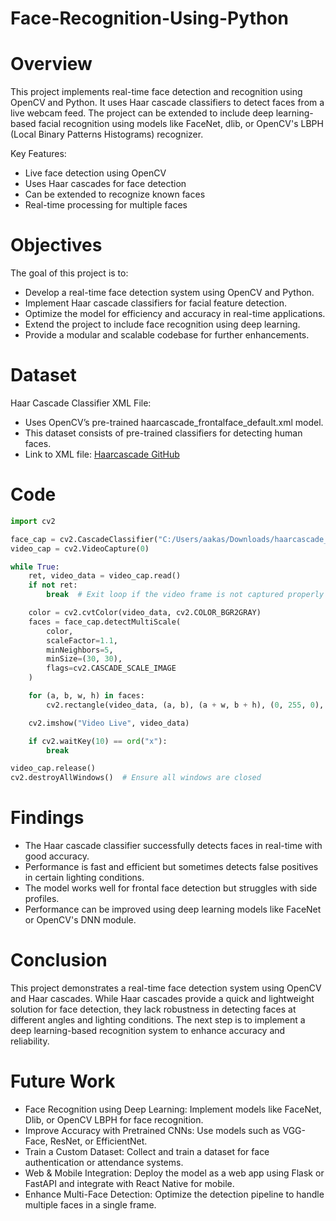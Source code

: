 # Face-Recognition-Using-Python

# Overview
This project implements real-time face detection and recognition using OpenCV and Python. It uses Haar cascade classifiers to detect faces from a live webcam feed. The project can be extended to include deep learning-based facial recognition using models like FaceNet, dlib, or OpenCV's LBPH (Local Binary Patterns Histograms) recognizer.

Key Features:
- Live face detection using OpenCV
- Uses Haar cascades for face detection
- Can be extended to recognize known faces
- Real-time processing for multiple faces

# Objectives
The goal of this project is to:
- Develop a real-time face detection system using OpenCV and Python.
- Implement Haar cascade classifiers for facial feature detection.
- Optimize the model for efficiency and accuracy in real-time applications.
- Extend the project to include face recognition using deep learning.
- Provide a modular and scalable codebase for further enhancements.

# Dataset
Haar Cascade Classifier XML File:
- Uses OpenCV’s pre-trained haarcascade_frontalface_default.xml model.
- This dataset consists of pre-trained classifiers for detecting human faces.
- Link to XML file: [Haarcascade GitHub](https://github.com/opencv/opencv/blob/master/data/haarcascades/haarcascade_frontalface_default.xml)

# Code
```python
import cv2

face_cap = cv2.CascadeClassifier("C:/Users/aakas/Downloads/haarcascade_frontalface_default.xml")
video_cap = cv2.VideoCapture(0)

while True:
    ret, video_data = video_cap.read()
    if not ret:
        break  # Exit loop if the video frame is not captured properly

    color = cv2.cvtColor(video_data, cv2.COLOR_BGR2GRAY)
    faces = face_cap.detectMultiScale(
        color,
        scaleFactor=1.1,
        minNeighbors=5,
        minSize=(30, 30),
        flags=cv2.CASCADE_SCALE_IMAGE
    )

    for (a, b, w, h) in faces:
        cv2.rectangle(video_data, (a, b), (a + w, b + h), (0, 255, 0), 2)  # Fixed

    cv2.imshow("Video Live", video_data)

    if cv2.waitKey(10) == ord("x"):
        break

video_cap.release()
cv2.destroyAllWindows()  # Ensure all windows are closed
```

# Findings
- The Haar cascade classifier successfully detects faces in real-time with good accuracy.
- Performance is fast and efficient but sometimes detects false positives in certain lighting conditions.
- The model works well for frontal face detection but struggles with side profiles.
- Performance can be improved using deep learning models like FaceNet or OpenCV's DNN module.


# Conclusion
This project demonstrates a real-time face detection system using OpenCV and Haar cascades. While Haar cascades provide a quick and lightweight solution for face detection, they lack robustness in detecting faces at different angles and lighting conditions. The next step is to implement a deep learning-based recognition system to enhance accuracy and reliability.


# Future Work
- Face Recognition using Deep Learning: Implement models like FaceNet, Dlib, or OpenCV LBPH for face recognition.
- Improve Accuracy with Pretrained CNNs: Use models such as VGG-Face, ResNet, or EfficientNet.
- Train a Custom Dataset: Collect and train a dataset for face authentication or attendance systems.
- Web & Mobile Integration: Deploy the model as a web app using Flask or FastAPI and integrate with React Native for mobile.
- Enhance Multi-Face Detection: Optimize the detection pipeline to handle multiple faces in a single frame.



















